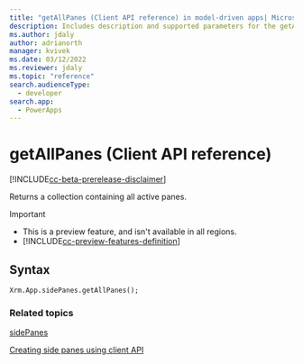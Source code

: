 ```yaml
---
title: "getAllPanes (Client API reference) in model-driven apps| MicrosoftDocs"
description: Includes description and supported parameters for the getAllPanes method.
ms.author: jdaly
author: adrianorth
manager: kvivek
ms.date: 03/12/2022
ms.reviewer: jdaly
ms.topic: "reference"
search.audienceType: 
  - developer
search.app: 
  - PowerApps
---
```

# getAllPanes (Client API reference)

[!INCLUDE[cc-beta-prerelease-disclaimer](../../../../../../includes/cc-beta-prerelease-disclaimer.md)]

Returns a collection containing all active panes.

> [!IMPORTANT]
> - This is a preview feature, and isn't available in all regions.
> - [!INCLUDE[cc-preview-features-definition](../../../../../../includes/cc-preview-features-definition.md)]

## Syntax

`Xrm.App.sidePanes.getAllPanes();`

### Related topics

[sidePanes](../../xrm-app-sidepanes.md)

[Creating side panes using client API](../../../create-app-side-panes.md)